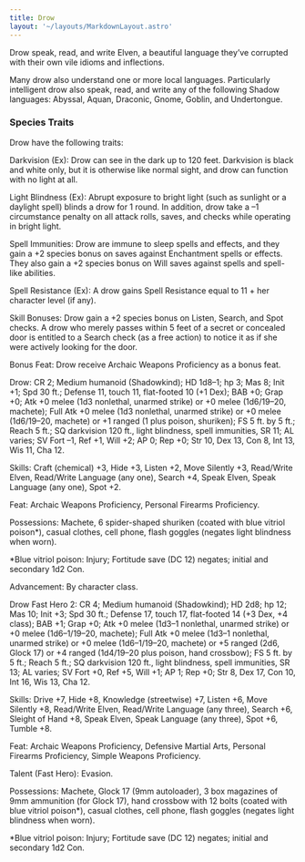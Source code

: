 ```yaml
---
title: Drow
layout: '~/layouts/MarkdownLayout.astro'
---
```

Drow speak, read, and write Elven, a beautiful language they’ve corrupted with
their own vile idioms and inflections.

Many drow also understand one or more local languages. Particularly
intelligent drow also speak, read, and write any of the following Shadow
languages: Abyssal, Aquan, Draconic, Gnome, Goblin, and Undertongue.

###  Species Traits

Drow have the following traits:

Darkvision (Ex): Drow can see in the dark up to 120 feet. Darkvision is black
and white only, but it is otherwise like normal sight, and drow can function
with no light at all.

Light Blindness (Ex): Abrupt exposure to bright light (such as sunlight or a
daylight spell) blinds a drow for 1 round. In addition, drow take a –1
circumstance penalty on all attack rolls, saves, and checks while operating in
bright light.

Spell Immunities: Drow are immune to sleep spells and effects, and they gain a
+2 species bonus on saves against Enchantment spells or effects. They also
gain a +2 species bonus on Will saves against spells and spell-like abilities.

Spell Resistance (Ex): A drow gains Spell Resistance equal to 11 + her
character level (if any).

Skill Bonuses: Drow gain a +2 species bonus on Listen, Search, and Spot
checks. A drow who merely passes within 5 feet of a secret or concealed door
is entitled to a Search check (as a free action) to notice it as if she were
actively looking for the door.

Bonus Feat: Drow receive Archaic Weapons Proficiency as a bonus feat.

Drow: CR 2; Medium humanoid (Shadowkind); HD 1d8–1; hp 3; Mas 8; Init +1; Spd
30 ft.; Defense 11, touch 11, flat-footed 10 (+1 Dex); BAB +0; Grap +0; Atk +0
melee (1d3 nonlethal, unarmed strike) or +0 melee (1d6/19–20, machete); Full
Atk +0 melee (1d3 nonlethal, unarmed strike) or +0 melee (1d6/19–20, machete)
or +1 ranged (1 plus poison, shuriken); FS 5 ft. by 5 ft.; Reach 5 ft.; SQ
darkvision 120 ft., light blindness, spell immunities, SR 11; AL varies; SV
Fort –1, Ref +1, Will +2; AP 0; Rep +0; Str 10, Dex 13, Con 8, Int 13, Wis 11,
Cha 12.

Skills: Craft (chemical) +3, Hide +3, Listen +2, Move Silently +3, Read/Write
Elven, Read/Write Language (any one), Search +4, Speak Elven, Speak Language
(any one), Spot +2.

Feat: Archaic Weapons Proficiency, Personal Firearms Proficiency.

Possessions: Machete, 6 spider-shaped shuriken (coated with blue vitriol
poison*), casual clothes, cell phone, flash goggles (negates light blindness
when worn).

*Blue vitriol poison: Injury; Fortitude save (DC 12) negates; initial and secondary 1d2 Con. 

Advancement: By character class.

Drow Fast Hero 2: CR 4; Medium humanoid (Shadowkind); HD 2d8; hp 12; Mas 10;
Init +3; Spd 30 ft.; Defense 17, touch 17, flat-footed 14 (+3 Dex, +4 class);
BAB +1; Grap +0; Atk +0 melee (1d3–1 nonlethal, unarmed strike) or +0 melee
(1d6–1/19–20, machete); Full Atk +0 melee (1d3–1 nonlethal, unarmed strike) or
+0 melee (1d6–1/19–20, machete) or +5 ranged (2d6, Glock 17) or +4 ranged
(1d4/19–20 plus poison, hand crossbow); FS 5 ft. by 5 ft.; Reach 5 ft.; SQ
darkvision 120 ft., light blindness, spell immunities, SR 13; AL varies; SV
Fort +0, Ref +5, Will +1; AP 1; Rep +0; Str 8, Dex 17, Con 10, Int 16, Wis 13,
Cha 12.

Skills: Drive +7, Hide +8, Knowledge (streetwise) +7, Listen +6, Move Silently
+8, Read/Write Elven, Read/Write Language (any three), Search +6, Sleight of
Hand +8, Speak Elven, Speak Language (any three), Spot +6, Tumble +8.

Feat: Archaic Weapons Proficiency, Defensive Martial Arts, Personal Firearms
Proficiency, Simple Weapons Proficiency.

Talent (Fast Hero): Evasion.

Possessions: Machete, Glock 17 (9mm autoloader), 3 box magazines of 9mm
ammunition (for Glock 17), hand crossbow with 12 bolts (coated with blue
vitriol poison*), casual clothes, cell phone, flash goggles (negates light
blindness when worn).

*Blue vitriol poison: Injury; Fortitude save (DC 12) negates; initial and secondary 1d2 Con. 

